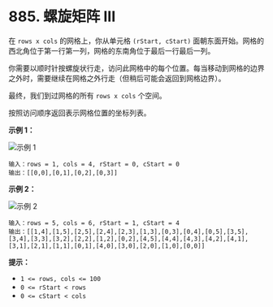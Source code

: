 # 885. 螺旋矩阵 III

在 `rows x cols` 的网格上，你从单元格 `(rStart, cStart)` 面朝东面开始。网格的西北角位于第一行第一列，网格的东南角位于最后一行最后一列。

你需要以顺时针按螺旋状行走，访问此网格中的每个位置。每当移动到网格的边界之外时，需要继续在网格之外行走（但稍后可能会返回到网格边界）。

最终，我们到过网格的所有 `rows x cols` 个空间。

按照访问顺序返回表示网格位置的坐标列表。

**示例 1：**

![示例 1](https://s3-lc-upload.s3.amazonaws.com/uploads/2018/08/24/example_1.png)

```()
输入：rows = 1, cols = 4, rStart = 0, cStart = 0
输出：[[0,0],[0,1],[0,2],[0,3]]
```

**示例 2：**

![示例 2](https://s3-lc-upload.s3.amazonaws.com/uploads/2018/08/24/example_2.png)

```()
输入：rows = 5, cols = 6, rStart = 1, cStart = 4
输出：[[1,4],[1,5],[2,5],[2,4],[2,3],[1,3],[0,3],[0,4],[0,5],[3,5],[3,4],[3,3],[3,2],[2,2],[1,2],[0,2],[4,5],[4,4],[4,3],[4,2],[4,1],[3,1],[2,1],[1,1],[0,1],[4,0],[3,0],[2,0],[1,0],[0,0]]
```

**提示：**

- `1 <= rows, cols <= 100`
- `0 <= rStart < rows`
- `0 <= cStart < cols`
